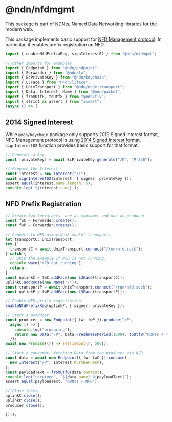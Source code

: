 # @ndn/nfdmgmt

This package is part of [NDNts](https://yoursunny.com/p/NDNts/), Named Data Networking libraries for the modern web.

This package implements basic support for [NFD Management protocol](https://redmine.named-data.net/projects/nfd/wiki/Management).
In particular, it enables prefix registration on NFD.

```ts
import { enableNfdPrefixReg, signInterest02 } from "@ndn/nfdmgmt";

// other imports for examples
import { Endpoint } from "@ndn/endpoint";
import { Forwarder } from "@ndn/fw";
import { EcPrivateKey } from "@ndn/keychain";
import { L3Face } from "@ndn/l3face";
import { UnixTransport } from "@ndn/node-transport";
import { Data, Interest, Name } from "@ndn/packet";
import { fromUtf8, toUtf8 } from "@ndn/tlv";
import { strict as assert } from "assert";
(async () => {
```

## 2014 Signed Interest

While `@ndn/keychain` package only supports 2019 Signed Interest format, NFD Management protocol is using [2014 Signed Interest format](https://named-data.net/doc/ndn-cxx/0.6.6/specs/signed-interest.html).
`signInterest02` function provides basic support for that format.

```ts
// Generate a key.
const [privateKey] = await EcPrivateKey.generate("/K", "P-256");

// Prepare the Interest.
const interest = new Interest("/I");
await signInterest02(interest, { signer: privateKey });
assert.equal(interest.name.length, 5);
console.log(`${interest.name}`);
```

## NFD Prefix Registration

```ts
// Create two forwarders, one as consumer and one as producer.
const fwC = Forwarder.create();
const fwP = Forwarder.create();

// Connect to NFD using Unix socket transport.
let transportC: UnixTransport;
try {
  transportC = await UnixTransport.connect("/run/nfd.sock");
} catch {
  // Skip the example if NFD is not running.
  console.warn("NFD not running");
  return;
}
const uplinkC = fwC.addFace(new L3Face(transportC));
uplinkC.addRoute(new Name("/"));
const transportP = await UnixTransport.connect("/run/nfd.sock");
const uplinkP = fwP.addFace(new L3Face(transportP));

// Enable NFD prefix registration.
enableNfdPrefixReg(uplinkP, { signer: privateKey });

// Start a producer.
const producer = new Endpoint({ fw: fwP }).produce("/P",
  async () => {
    console.log("producing");
    return new Data("/P", Data.FreshnessPeriod(1000), toUtf8("NDNts + NFD"));
  });
await new Promise((r) => setTimeout(r, 500));

// Start a consumer, fetching Data from the producer via NFD.
const data = await new Endpoint({ fw: fwC }).consume(
  new Interest("/P", Interest.MustBeFresh),
);
const payloadText = fromUtf8(data.content);
console.log("received", `${data.name} ${payloadText}`);
assert.equal(payloadText, "NDNts + NFD");

// Close faces.
uplinkC.close();
uplinkP.close();
producer.close();
```

```ts
})();
```
